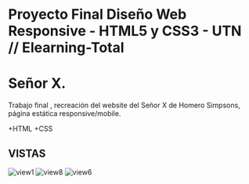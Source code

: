# Proyecto Final Diseño Web Responsive - HTML5 y CSS3 - UTN // Elearning-Total
# Señor X.
Trabajo final , recreación del website del Señor X de Homero Simpsons, página estática responsive/mobile. 

+HTML
+CSS

## VISTAS
![view1](https://user-images.githubusercontent.com/84545725/150022041-fd03006e-9a10-4e25-9c32-096e37984938.jpg)
![view8](https://user-images.githubusercontent.com/84545725/150025986-1a2665dd-48f3-4a2e-b06e-3e6c64048a98.jpg)
![view6](https://user-images.githubusercontent.com/84545725/150025704-36fe8ddd-1ebc-498c-ab58-d14bc01bdb85.jpg)


